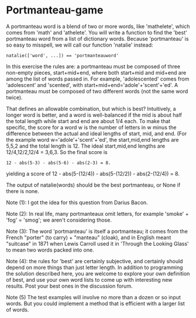 # Portmanteau-game

A portmanteau word is a blend of two or more words, like 'mathelete', which comes from 'math' and 'athelete'.  You will write a function to find the 'best' portmanteau word from a list of dictionary words. Because 'portmanteau' is so easy to misspell, we will call our function 'natalie' instead:

    natalie(['word', ...]) == 'portmanteauword' 

In this exercise the rules are: a portmanteau must be composed of three non-empty pieces, start+mid+end, where both start+mid and mid+end are among the list of words passed in.  For example, 'adolescented' comes from 'adolescent' and 'scented', with start+mid+end='adole'+'scent'+'ed'. A portmanteau must be composed of two different words (not the same word twice).

That defines an allowable combination, but which is best? Intuitively, a longer word is better, and a word is well-balanced if the mid is about half the total length while start and end are about 1/4 each. To make that specific, the score for a word w is the number of letters in w minus the difference between the actual and ideal lengths of start, mid, and end. (For the example word w='adole'+'scent'+'ed', the start,mid,end lengths are 5,5,2 and the total length is 12.  The ideal start,mid,end lengths are 12/4,12/2,12/4 = 3,6,3. So the final score is

    12 - abs(5-3) - abs(5-6) - abs(2-3) = 8.

yielding a score of 12 - abs(5-(12/4)) - abs(5-(12/2)) - abs(2-(12/4)) = 8.

The output of natalie(words) should be the best portmanteau, or None if there is none. 

Note (1): I got the idea for this question from Darius Bacon.  

Note (2): In real life, many portmanteaux omit letters, for example 'smoke' + 'fog' = 'smog'; we aren't considering those.

Note (3): The word 'portmanteau' is itself a portmanteau; it comes from the French "porter" (to carry) + "manteau" (cloak), and in English meant "suitcase" in 1871 when Lewis Carroll used it in 'Through the Looking Glass' to mean two words packed into one. 

Note (4): the rules for 'best' are certainly subjective, and certainly should depend on more things than just letter length.  In addition to programming the solution described here, you are welcome to explore your own definition of best, and use your own word lists to come up with interesting new results.  Post your best ones in the discussion forum. 

Note (5) The test examples will involve no more than a dozen or so input words. But you could implement a method that is efficient with a larger list of words.
